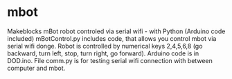 # mbot
Makeblocks mBot robot controled via serial wifi - with Python (Arduino code included)
mBotControl.py includes code, that allows you control mbot via serial wifi donge. 
Robot is controlled by numerical keys 2,4,5,6,8 (go backward, turn left, stop, turn right, go forward).
Arduino code is in DOD.ino.
File comm.py is for testing serial wifi connection with between computer and mbot.
